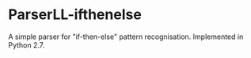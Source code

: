 # ParserLL-ifthenelse
A simple parser for "if-then-else" pattern recognisation. Implemented in Python 2.7.
